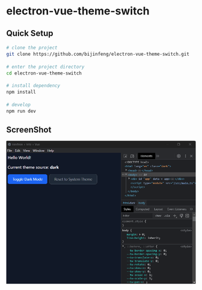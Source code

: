 # electron-vue-theme-switch

## Quick Setup

```sh
# clone the project
git clone https://github.com/bijinfeng/electron-vue-theme-switch.git

# enter the project directory
cd electron-vue-theme-switch

# install dependency
npm install

# develop
npm run dev
```

## ScreenShot

![screenshot](./public/screenshot.gif "screenshot")
